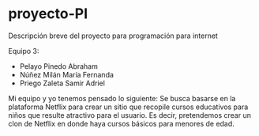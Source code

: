 # proyecto-PI
Descripción breve del proyecto para programación para internet

Equipo 3:
- Pelayo Pinedo Abraham
- Núñez Milán María Fernanda
- Priego Zaleta Samir Adriel

Mi equipo y yo tenemos pensado lo siguiente:
Se busca basarse en la plataforma Netflix para crear un sitio que recopile cursos educativos para niños que resulte atractivo para el usuario.
Es decir, pretendemos crear un clon de Netflix en donde haya cursos básicos para menores de edad.
